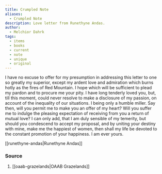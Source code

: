 ```yaml
---
title: Crumpled Note
aliases:
  - Crumpled Note
description: Love letter from Runethyne Andas.
author:
  - Melchior Dahrk
tags:
  - items
  - books
  - current
  - note
  - unique
  - original
---
```

I have no excuse to offer for my presumption in addressing this letter to one so greatly my superior, except my ardent love and admiration which burns hotly as the fires of Red Mountain. I hope which will be sufficient to plead my pardon and to procure me your pity. I have long tenderly loved you, but, till this moment, could never resolve to make a disclosure of my passion, on account of the inequality of our situations. I being only a humble miller. Say then, will you permit me to make you an offer of my heart? Will you suffer me to indulge the pleasing expectation of receiving from you a return of mutual love? I can only add, that I am duly sensible of my temerity, but should you condescend to accept my proposal, and by uniting your destiny with mine, make me the happiest of women, then shall my life be devoted to the constant promotion of your happiness. I am ever yours.

[[runethyne-andas|Runethyne Andas]]
### Source
1. [[oaab-grazelands|OAAB Grazelands]]